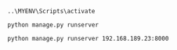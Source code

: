 `..\MYENV\Scripts\activate`

`python manage.py runserver`

`python manage.py runserver 192.168.189.23:8000`
